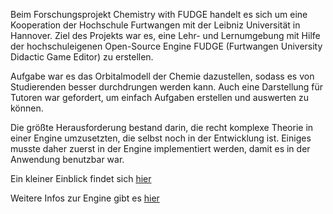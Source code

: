 Beim Forschungsprojekt Chemistry with FUDGE handelt es sich um eine Kooperation der Hochschule Furtwangen mit der Leibniz Universität in Hannover. 
Ziel des Projekts war es, eine Lehr- und Lernumgebung mit Hilfe der hochschuleigenen Open-Source Engine FUDGE (Furtwangen University Didactic Game Editor) zu erstellen.

Aufgabe war es das Orbitalmodell der Chemie dazustellen, sodass es von Studierenden besser durchdrungen werden kann.
Auch eine Darstellung für Tutoren war gefordert, um einfach Aufgaben erstellen und auswerten zu können.

Die größte Herausforderung bestand darin, die recht komplexe Theorie in einer Engine umzusetzten, die selbst noch in der Entwicklung ist. Einiges musste daher zuerst in der Engine implementiert werden, damit es in der Anwendung benutzbar war. 

Ein kleiner Einblick findet sich [hier](https://hs-furtwangen.github.io/FUDGE-Chemistry_MasterW19/app/index.html)

Weitere Infos zur Engine gibt es [hier](https://jirkadelloro.github.io/FUDGE/)
